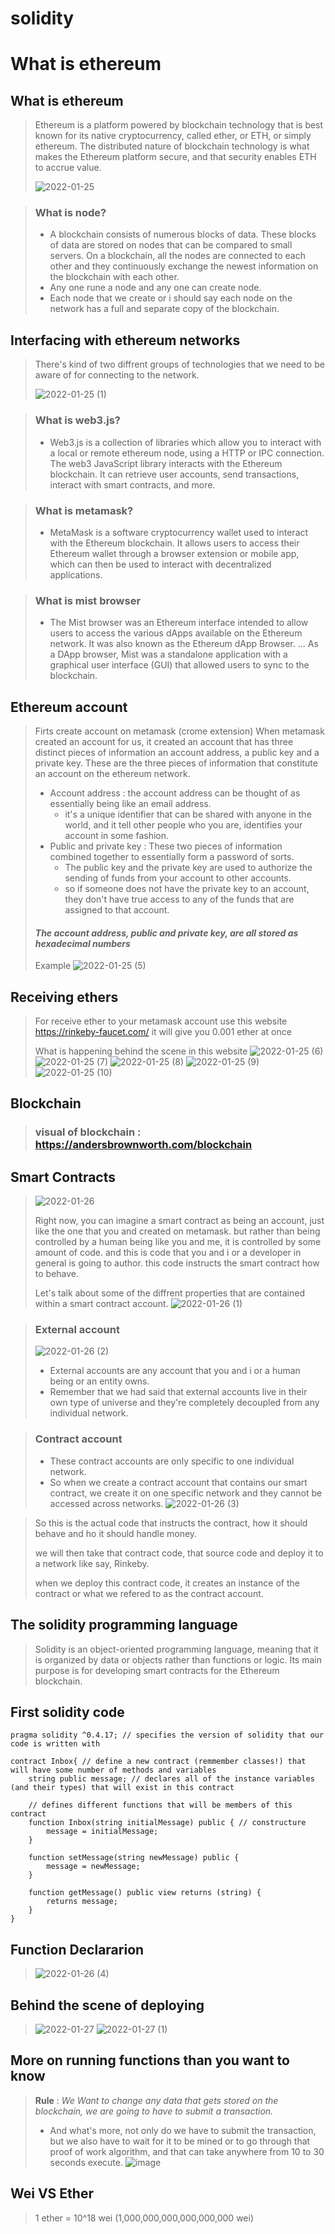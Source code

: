 # solidity
# What is ethereum
## What is ethereum
> Ethereum is a platform powered by blockchain technology that is best known for its native cryptocurrency, called ether, or ETH, or simply ethereum. The distributed nature of blockchain technology is what makes the Ethereum platform secure, and that security enables ETH to accrue value.
> 
> ![2022-01-25](https://user-images.githubusercontent.com/92302123/151005986-5b640907-036c-4f20-afa2-4df7224348dd.png)

>### What is node?
>- A blockchain consists of numerous blocks of data. These blocks of data are stored on nodes that can be compared to small servers. On a blockchain, all the nodes are connected to each other and they continuously exchange the newest information on the blockchain with each other.
>- Any one rune a node and any one can create node.
>- Each node that we create or i should say each node on the network has a full and separate copy of the blockchain.
## Interfacing with ethereum networks
> There's kind of two diffrent groups of technologies that we need to be aware of for connecting to the network.
> 
> ![2022-01-25 (1)](https://user-images.githubusercontent.com/92302123/151012217-2aa3417b-f051-412c-a883-1edc8f797e13.png)

> ### What is web3.js?
>- Web3.js is a collection of libraries which allow you to interact with a local or remote ethereum node, using a HTTP or IPC connection. The web3 JavaScript library interacts with the Ethereum blockchain. It can retrieve user accounts, send transactions, interact with smart contracts, and more.

> ### What is metamask?
>- MetaMask is a software cryptocurrency wallet used to interact with the Ethereum blockchain. It allows users to access their Ethereum wallet through a browser extension or mobile app, which can then be used to interact with decentralized applications.

> ### What is mist browser
>- The Mist browser was an Ethereum interface intended to allow users to access the various dApps available on the Ethereum network. It was also known as the Ethereum dApp Browser. ... As a DApp browser, Mist was a standalone application with a graphical user interface (GUI) that allowed users to sync to the blockchain.
## Ethereum account
> Firts create account on metamask (crome extension)
> When metamask created an account for us, it created an account that has three distinct pieces of information an account address, a public key and a private key. These are the three pieces of information that constitute an account on the ethereum network.
>- Account address : the account address can be thought of as essentially being like an email address.
>   - it's a unique identifier that can be shared with anyone in the world, and it tell other people who you are, identifies your account in some fashion.
>- Public and private key : These two pieces of information combined together to essentially form a password of sorts.
>   - The public key and the private key are used to authorize the sending of funds from your account  to other accounts.
>   - so if someone does not have the private key to an account, they don't have true access to any of the funds that are assigned to that account.
>
>#### *The account address, public and private key, are all stored as hexadecimal numbers*
>
>Example
>![2022-01-25 (5)](https://user-images.githubusercontent.com/92302123/151023831-efecd114-b201-4e58-9406-2548c05684ea.png)
## Receiving ethers
> For receive ether to your metamask account use this website https://rinkeby-faucet.com/ it will give you 0.001 ether at once
>
> What is happening behind the scene in this website
>![2022-01-25 (6)](https://user-images.githubusercontent.com/92302123/151026563-6a9aa15d-092a-4669-b758-3bd9bdeff95b.png)
>![2022-01-25 (7)](https://user-images.githubusercontent.com/92302123/151029179-982efe57-22d6-4467-aa2e-cd1307af06d7.png)
>![2022-01-25 (8)](https://user-images.githubusercontent.com/92302123/151031220-ee3df886-58c4-4d9c-8655-20d863193618.png)
![2022-01-25 (9)](https://user-images.githubusercontent.com/92302123/151031253-c26bb158-58fe-4849-a0f3-f443eeb4064f.png)
![2022-01-25 (10)](https://user-images.githubusercontent.com/92302123/151031254-5363c918-78e9-4a3c-8837-3de78fe0d062.png)
## Blockchain
> ### visual of blockchain : https://andersbrownworth.com/blockchain
## Smart Contracts
>![2022-01-26](https://user-images.githubusercontent.com/92302123/151209449-2c1c81e8-459d-4fdc-a88d-4b4a3a2cdbe6.png)
>
> Right now, you can imagine a smart contract as being an account, just like the one that you and created on metamask. but rather than being controlled by a human being like you and me, it is controlled by some amount of code. and this is code that you and i or a developer in general is going to author. this code instructs the smart contract how to behave.
>
> Let's talk about some of the diffrent properties that are contained within a smart contract account.
> ![2022-01-26 (1)](https://user-images.githubusercontent.com/92302123/151211081-064a6090-c6c8-4bd0-9604-5d4d5171f342.png)

> ### External account
> ![2022-01-26 (2)](https://user-images.githubusercontent.com/92302123/151212046-52833367-04fd-4e42-8439-876ff7250a9d.png)
>   - External accounts are any account that you and i or a human being or an entity owns.
>   - Remember that we had said that external accounts live in their own type of universe and they're completely decoupled from any individual network.

> ### Contract account
>   - These contract accounts are only specific to one individual network.
>   - So when we create a contract account that contains our smart contract, we create it on one specific network and they cannot be accessed across networks.
>   ![2022-01-26 (3)](https://user-images.githubusercontent.com/92302123/151213476-07f02509-327d-49d6-b1c6-ec7350e9a67e.png)

> So this is the actual code that instructs the contract, how it should behave and ho it should handle money.
> 
> we will then take that contract code, that source code and deploy it to a network like say, Rinkeby.
> 
> when we deploy this contract code, it creates an instance of the contract or what we refered to as the contract account.

## The solidity programming language
> Solidity is an object-oriented programming language, meaning that it is organized by data or objects rather than functions or logic. Its main purpose is for developing smart contracts for the Ethereum blockchain.
## First solidity code
```
pragma solidity ^0.4.17; // specifies the version of solidity that our code is written with

contract Inbox{ // define a new contract (remmember classes!) that will have some number of methods and variables
    string public message; // declares all of the instance variables (and their types) that will exist in this contract

    // defines different functions that will be members of this contract
    function Inbox(string initialMessage) public { // constructure
        message = initialMessage;
    }

    function setMessage(string newMessage) public {
        message = newMessage;
    }
    
    function getMessage() public view returns (string) {
        returns message;
    }
}
```
## Function Declararion
> ![2022-01-26 (4)](https://user-images.githubusercontent.com/92302123/151223208-4ab6695b-874e-499a-a114-155be0191a62.png)
## Behind the scene of deploying
>![2022-01-27](https://user-images.githubusercontent.com/92302123/151407328-88048d86-5c48-40d0-ac50-eb622bd8ef9c.png)
>![2022-01-27 (1)](https://user-images.githubusercontent.com/92302123/151407350-6b311591-60de-4601-83c8-e0d509aa7481.png)
## More on running functions than you want to know
> **Rule** : *We Want to change any data that gets stored on the blockchain, we are going to have to submit a transaction.*
>- And what's more, not only do we have to submit the transaction, but we also have to wait for it to be mined or to go through that proof of work algorithm, and that can take anywhere from 10 to 30 seconds execute.
> ![image](https://user-images.githubusercontent.com/92302123/151534682-014c7141-961e-4968-9efe-345c9f1573b8.png)
## Wei VS Ether
> 1 ether = 10^18 wei (1,000,000,000,000,000,000 wei)
